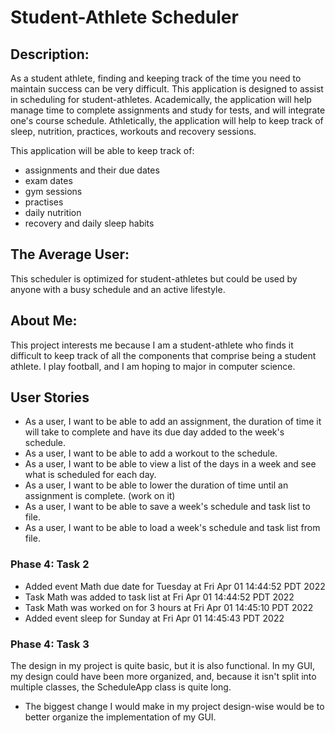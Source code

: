 # Student-Athlete Scheduler

## Description:

As a student athlete, finding and keeping track of the time you need to maintain success can be very difficult. This
application is designed to assist in scheduling for student-athletes. Academically, the application will help manage
time to complete assignments and study for tests, and will integrate one's course schedule. Athletically, the
application will help to keep track of sleep, nutrition, practices, workouts and recovery sessions.

This application will be able to keep track of:

- assignments and their due dates
- exam dates
- gym sessions
- practises
- daily nutrition
- recovery and daily sleep habits

## The Average User:

This scheduler is optimized for student-athletes but could be used by anyone with a busy schedule and an active
lifestyle.

## About Me:

This project interests me because I am a student-athlete who finds it difficult to keep track of all the components that
comprise being a student athlete. I play football, and I am hoping to major in computer science.

## User Stories

- As a user, I want to be able to add an assignment, the duration of time it will take to complete and have its due
day added to the week's schedule.
- As a user, I want to be able to add a workout to the schedule.
- As a user, I want to be able to view a list of the days in a week and see what is scheduled for each day.
- As a user, I want to be able to lower the duration of time until an assignment is complete. (work on it)
- As a user, I want to be able to save a week's schedule and task list to file.
- As a user, I want to be able to load a week's schedule and task list from file.

### Phase 4: Task 2

- Added event Math due date for Tuesday at Fri Apr 01 14:44:52 PDT 2022
- Task Math was added to task list at Fri Apr 01 14:44:52 PDT 2022
- Task Math was worked on for 3 hours at Fri Apr 01 14:45:10 PDT 2022
- Added event sleep for Sunday at Fri Apr 01 14:45:43 PDT 2022

### Phase 4: Task 3
The design in my project is quite basic, but it is also functional. In my GUI, my design could have been more
organized, and, because it isn't split into multiple classes, the ScheduleApp class is quite long.

- The biggest change I would make in my project design-wise would be to better organize the implementation of my GUI.
